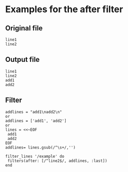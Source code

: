 # Examples for the after filter

## Original file
````
line1
line2
````

## Output file
````
line1
line2
add1
add2
````

## Filter
````
addlines = "add1\nadd2\n"
or
addlines = ['add1', 'add2']
or
lines = <<~EOF
 add1
 add2
EOF
addlines= lines.gsub(/^\s+/,'')

filter_lines '/example' do
 filters(after: [/^line2$/, addlines, :last])
end
